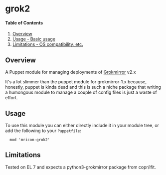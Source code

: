 # grok2

#### Table of Contents

1. [Overview](#overview)
2. [Usage - Basic usage](#usage)
3. [Limitations - OS compatibility, etc.](#limitations)

## Overview
A Puppet module for managing deployments of
[Grokmirror](https://github.com/mricon/grokmirror) v2.x

It's a lot slimmer than the puppet module for grokmirror-1.x because,
honestly, puppet is kinda dead and this is such a niche package that writing a
humongous module to manage a couple of config files is just a waste of effort.

## Usage

To use this module you can either directly include it in your module
tree, or add the following to your `Puppetfile`:

```
  mod 'mricon-grok2'
```

## Limitations

Tested on EL 7 and expects a python3-grokmirror package from copr/lfit.
